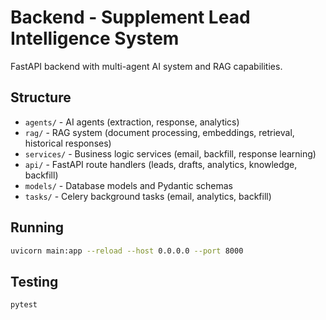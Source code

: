 # Backend - Supplement Lead Intelligence System

FastAPI backend with multi-agent AI system and RAG capabilities.

## Structure

- `agents/` - AI agents (extraction, response, analytics)
- `rag/` - RAG system (document processing, embeddings, retrieval, historical responses)
- `services/` - Business logic services (email, backfill, response learning)
- `api/` - FastAPI route handlers (leads, drafts, analytics, knowledge, backfill)
- `models/` - Database models and Pydantic schemas
- `tasks/` - Celery background tasks (email, analytics, backfill)

## Running

```bash
uvicorn main:app --reload --host 0.0.0.0 --port 8000
```

## Testing

```bash
pytest
```
